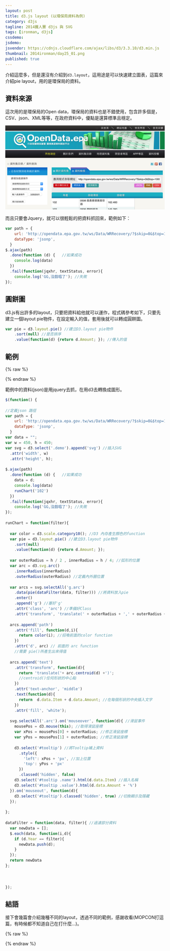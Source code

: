```yaml
---
layout: post
title: d3.js layout (以環保局資料為例)
category: d3js
tagline: 2014鐵人賽 d3js 與 SVG
tags: [ironman, d3js]
cssdemo:
jsdemo:
jsvendor: https://cdnjs.cloudflare.com/ajax/libs/d3/3.3.10/d3.min.js
thumbnail: 2014ironman/day25_01.png
published: true
---
```


介紹這麼多，但是還沒有介紹到`d3.layout`，這用途是可以快速建立圖表，這篇來介紹pie layout，用的是環保局的資料。

<!-- more -->



## 資料來源

這次用的是環保局的Open data，環保局的資料也是不錯使用，包含許多個是，CSV、json、XML等等，在政府資料中，優點是還算標準且穩定。

![](/images/2014ironman/day25_01.png)

而且只要會Jquery，就可以很輕鬆的把資料抓回來，範例如下：

```javascript
var path = {
    url: 'http://opendata.epa.gov.tw/ws/Data/WRRecovery/?$skip=0&$top=1000&format=json',
    dataType: 'jsonp',
  }
$.ajax(path)
  .done(function (d) {   //如果成功
    console.log(data)
  })
  .fail(function(jqxhr, textStatus, error){
    console.log('GG,沒戲唱了'); //失敗
});
```

## 圓餅圖

d3.js有出許多的layout，只要把資料給他就可以運作，程式碼參考如下，只要先建立一個layout pie物件，在設定輸入的值，套用後就可以轉成圓餅圖。

```javascript
var pie = d3.layout.pie() //建立D3.layout pie物件
    .sort(null) //是否排序
    .value(function(d) {return d.Amount; }); //傳入的值
```

## 範例

{% raw %}
<div class="demo">
<div id="tooltip" class="hidden">
  <div><strong>Infomation</strong></div>
  <div>回收項目 : <span class="name"></span></div>
  <div>回收率 : <span class="value"></span></div>
</div>
</div>
{% endraw %}

範例中的資料(json)是用jquery去抓，在用d3去轉換成圖形。

```javascript
$(function() {  

//定義json 路徑
var path = {
    url: 'http://opendata.epa.gov.tw/ws/Data/WRRecovery/?$skip=0&$top=1000&format=json',
    dataType: 'jsonp',
  }
var data = "";
var w = 450, h = 450;
var svg = d3.select('.demo').append('svg') //插入SVG
  .attr('width', w)
  .attr('height', h);

$.ajax(path)
  .done(function (d) {   //如果成功
    data = d;
    console.log(data)
    runChart('102')
  })
  .fail(function(jqxhr, textStatus, error){
    console.log('GG,沒戲唱了'); //失敗
});

runChart = function(filter){

  var color = d3.scale.category10(); //D3 內存產生顏色的function
  var pie = d3.layout.pie() //建立D3.layout pie物件
    .sort(null)
    .value(function(d) {return d.Amount; });

  var outerRadius = h / 2 , innerRadius = h / 4; //弧形的位置
  var arc = d3.svg.arc()
    .innerRadius(innerRadius)
    .outerRadius(outerRadius) //定義內外圈位置

  var arcs = svg.selectAll('g.arc')
    .data(pie(dataFilter(data, filter))) //將資料放入pie
    .enter()
    .append('g') //塞好'g'
    .attr('class', 'arc') //準備好Class
    .attr('transform', 'translate(' + outerRadius + ',' + outerRadius + ')') //移動圓心的位置

  arcs.append('path')
    .attr('fill', function(d,i){
      return color(i); //招喚前面的color function
    })
    .attr('d', arc) // 前面的 arc function
    //需要 pie()所產生出來得值

  arcs.append('text')
    .attr('transform', function(d){
      return 'translate('+ arc.centroid(d) +')';
      //centroid()任何形狀的中心點
    })
    .attr('text-anchor', 'middle')
    .text(function(d){
      return  d.data.Item + d.data.Amount; //在每個形狀的中央插入文字
    })
    .attr('fill', 'white');

  svg.selectAll('.arc').on('mouseover', function(d){ //滑鼠事件
    mousePos = d3.mouse(this); //取得滑鼠座標
    var xPos = mousePos[0] + outerRadius; //修正滑鼠座標
    var yPos = mousePos[1] + outerRadius; //修正滑鼠座標

    d3.select('#tooltip') //將Tooltip補上資料
      .style({
        'left': xPos + 'px', //加上位置
        'top': yPos + 'px'
      })
      .classed('hidden', false)
    d3.select('#tooltip .name').html(d.data.Item) //插入名稱
    d3.select('#tooltip .value').html(d.data.Amount + '%')
  }).on('mouseout', function(d){
    d3.select('#tooltip').classed('hidden', true) //切換顯示及隱藏
  });

};

dataFilter = function(data, filter){ //過濾部分資料
  var newData = [];
  $.each(data, function(i,d){
    if (d.Year == filter){
      newData.push(d);
    }
  });
  return newData
};



});
```

## 結語

接下會幾篇會介紹幾種不同的layout，透過不同的範例，感謝收看(MOPCON打這篇，有時候都不知道自己在打什麼...)。

{% raw %}
<style>
path {
  /*stroke: DodgerBlue;
  stroke-width: 1;
  fill: none;*/
}
.axis {
  font-size: 11px;
  fill: gray;
}

svg{
  font-size: 11px;
}
.demo{
  position: relative;
}
#tooltip{
  position: absolute;
  max-width: 220px;
  padding: 10px;
  background-color: #fff;
  border-radius: 2px;
  box-shadow: 0 2px 2px rgba(0,0,0, .16);
  pointer-events: none;
  transition: opacity .2s;
  opacity: 1;
  font-size: 11px;
}
#tooltip.hidden{
  opacity: 0;
}
</style>

<script>
$(function() {  

//定義json 路徑
var path = {
    url: 'http://opendata.epa.gov.tw/ws/Data/WRRecovery/?$skip=0&$top=1000&format=json',
    dataType: 'jsonp',
  }
var data = "";
var w = 450, h = 450;
var svg = d3.select('.demo').append('svg') //插入SVG
  .attr('width', w)
  .attr('height', h);

$.ajax(path)
  .done(function (d) {   //如果成功
    data = d;
    console.log(data)
    runChart('102')
  })
  .fail(function(jqxhr, textStatus, error){
    console.log('GG,沒戲唱了'); //失敗
});

runChart = function(filter){

  var color = d3.scale.category10(); //D3 內存產生顏色的function
  var pie = d3.layout.pie() //建立D3.layout pie物件
    .sort(null)
    .value(function(d) {return d.Amount; });

  var outerRadius = h / 2 , innerRadius = h / 4; //弧形的位置
  var arc = d3.svg.arc()
    .innerRadius(innerRadius)
    .outerRadius(outerRadius) //定義內外圈位置

  var arcs = svg.selectAll('g.arc')
    .data(pie(dataFilter(data, filter))) //將資料放入pie
    .enter()
    .append('g') //塞好'g'
    .attr('class', 'arc') //準備好Class
    .attr('transform', 'translate(' + outerRadius + ',' + outerRadius + ')') //移動圓心的位置

  arcs.append('path')
    .attr('fill', function(d,i){
      return color(i); //招喚前面的color function
    })
    .attr('d', arc) // 前面的 arc function
    //需要 pie()所產生出來得值

  arcs.append('text')
    .attr('transform', function(d){
      return 'translate('+ arc.centroid(d) +')';
      //centroid()任何形狀的中心點
    })
    .attr('text-anchor', 'middle')
    .text(function(d){
      return  d.data.Item + d.data.Amount; //在每個形狀的中央插入文字
    })
    .attr('fill', 'white');

  svg.selectAll('.arc').on('mouseover', function(d){ //滑鼠事件
    mousePos = d3.mouse(this); //取得滑鼠座標
    var xPos = mousePos[0] + outerRadius; //修正滑鼠座標
    var yPos = mousePos[1] + outerRadius; //修正滑鼠座標

    d3.select('#tooltip') //將Tooltip補上資料
      .style({
        'left': xPos + 'px', //加上位置
        'top': yPos + 'px'
      })
      .classed('hidden', false)
    d3.select('#tooltip .name').html(d.data.Item) //插入名稱
    d3.select('#tooltip .value').html(d.data.Amount + '%')
  }).on('mouseout', function(d){
    d3.select('#tooltip').classed('hidden', true) //切換顯示及隱藏
  });

};

dataFilter = function(data, filter){ //過濾部分資料
  var newData = [];
  $.each(data, function(i,d){
    if (d.Year == filter){
      newData.push(d);
    }
  });
  return newData
};



});

</script>
{% endraw %}
